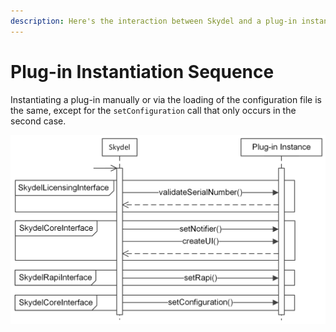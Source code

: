```yaml
---
description: Here's the interaction between Skydel and a plug-in instance at instantiation.
---
```


# Plug-in Instantiation Sequence

Instantiating a plug-in manually or via the loading of the configuration file is the same, except for the `setConfiguration` call that only occurs in the second case.

![Plug-in Instantiation Sequence](.gitbook/assets/plugin_instantiation_sequence.png)



